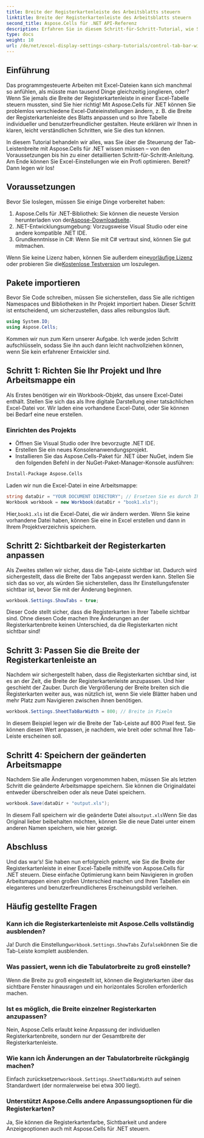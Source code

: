 ```yaml
---
title: Breite der Registerkartenleiste des Arbeitsblatts steuern
linktitle: Breite der Registerkartenleiste des Arbeitsblatts steuern
second_title: Aspose.Cells für .NET API-Referenz
description: Erfahren Sie in diesem Schritt-für-Schritt-Tutorial, wie Sie die Breite der Blattregisterkartenleiste in Excel mit Aspose.Cells für .NET steuern. Passen Sie Ihre Excel-Dateien effizient an.
type: docs
weight: 10
url: /de/net/excel-display-settings-csharp-tutorials/control-tab-bar-width-of-spreadsheet/
---
```

## Einführung

Das programmgesteuerte Arbeiten mit Excel-Dateien kann sich manchmal so anfühlen, als müsste man tausend Dinge gleichzeitig jonglieren, oder? Wenn Sie jemals die Breite der Registerkartenleiste in einer Excel-Tabelle steuern mussten, sind Sie hier richtig! Mit Aspose.Cells für .NET können Sie problemlos verschiedene Excel-Dateieinstellungen ändern, z. B. die Breite der Registerkartenleiste des Blatts anpassen und so Ihre Tabelle individueller und benutzerfreundlicher gestalten. Heute erklären wir Ihnen in klaren, leicht verständlichen Schritten, wie Sie dies tun können.

In diesem Tutorial behandeln wir alles, was Sie über die Steuerung der Tab-Leistenbreite mit Aspose.Cells für .NET wissen müssen – von den Voraussetzungen bis hin zu einer detaillierten Schritt-für-Schritt-Anleitung. Am Ende können Sie Excel-Einstellungen wie ein Profi optimieren. Bereit? Dann legen wir los!

## Voraussetzungen

Bevor Sie loslegen, müssen Sie einige Dinge vorbereitet haben:

1.  Aspose.Cells für .NET-Bibliothek: Sie können die neueste Version herunterladen von der[Aspose-Downloadseite](https://releases.aspose.com/cells/net/).
2. .NET-Entwicklungsumgebung: Vorzugsweise Visual Studio oder eine andere kompatible .NET IDE.
3. Grundkenntnisse in C#: Wenn Sie mit C# vertraut sind, können Sie gut mitmachen.

 Wenn Sie keine Lizenz haben, können Sie außerdem eine[vorläufige Lizenz](https://purchase.aspose.com/temporary-license/) oder probieren Sie die[Kostenlose Testversion](https://releases.aspose.com/) um loszulegen.

## Pakete importieren

Bevor Sie Code schreiben, müssen Sie sicherstellen, dass Sie alle richtigen Namespaces und Bibliotheken in Ihr Projekt importiert haben. Dieser Schritt ist entscheidend, um sicherzustellen, dass alles reibungslos läuft.

```csharp
using System.IO;
using Aspose.Cells;
```

Kommen wir nun zum Kern unserer Aufgabe. Ich werde jeden Schritt aufschlüsseln, sodass Sie ihn auch dann leicht nachvollziehen können, wenn Sie kein erfahrener Entwickler sind.

## Schritt 1: Richten Sie Ihr Projekt und Ihre Arbeitsmappe ein

Als Erstes benötigen wir ein Workbook-Objekt, das unsere Excel-Datei enthält. Stellen Sie sich das als Ihre digitale Darstellung einer tatsächlichen Excel-Datei vor. Wir laden eine vorhandene Excel-Datei, oder Sie können bei Bedarf eine neue erstellen.

### Einrichten des Projekts

- Öffnen Sie Visual Studio oder Ihre bevorzugte .NET IDE.
- Erstellen Sie ein neues Konsolenanwendungsprojekt.
- Installieren Sie das Aspose.Cells-Paket für .NET über NuGet, indem Sie den folgenden Befehl in der NuGet-Paket-Manager-Konsole ausführen:

```bash
Install-Package Aspose.Cells
```

Laden wir nun die Excel-Datei in eine Arbeitsmappe:

```csharp
string dataDir = "YOUR DOCUMENT DIRECTORY"; // Ersetzen Sie es durch Ihren Dateipfad
Workbook workbook = new Workbook(dataDir + "book1.xls"); 
```

 Hier,`book1.xls` ist die Excel-Datei, die wir ändern werden. Wenn Sie keine vorhandene Datei haben, können Sie eine in Excel erstellen und dann in Ihrem Projektverzeichnis speichern.

## Schritt 2: Sichtbarkeit der Registerkarten anpassen

Als Zweites stellen wir sicher, dass die Tab-Leiste sichtbar ist. Dadurch wird sichergestellt, dass die Breite der Tabs angepasst werden kann. Stellen Sie sich das so vor, als würden Sie sicherstellen, dass Ihr Einstellungsfenster sichtbar ist, bevor Sie mit der Änderung beginnen.

```csharp
workbook.Settings.ShowTabs = true;
```

Dieser Code stellt sicher, dass die Registerkarten in Ihrer Tabelle sichtbar sind. Ohne diesen Code machen Ihre Änderungen an der Registerkartenbreite keinen Unterschied, da die Registerkarten nicht sichtbar sind!

## Schritt 3: Passen Sie die Breite der Registerkartenleiste an

Nachdem wir sichergestellt haben, dass die Registerkarten sichtbar sind, ist es an der Zeit, die Breite der Registerkartenleiste anzupassen. Und hier geschieht der Zauber. Durch die Vergrößerung der Breite breiten sich die Registerkarten weiter aus, was nützlich ist, wenn Sie viele Blätter haben und mehr Platz zum Navigieren zwischen ihnen benötigen.

```csharp
workbook.Settings.SheetTabBarWidth = 800; // Breite in Pixeln
```

In diesem Beispiel legen wir die Breite der Tab-Leiste auf 800 Pixel fest. Sie können diesen Wert anpassen, je nachdem, wie breit oder schmal Ihre Tab-Leiste erscheinen soll.

## Schritt 4: Speichern der geänderten Arbeitsmappe

Nachdem Sie alle Änderungen vorgenommen haben, müssen Sie als letzten Schritt die geänderte Arbeitsmappe speichern. Sie können die Originaldatei entweder überschreiben oder als neue Datei speichern.

```csharp
workbook.Save(dataDir + "output.xls");
```

 In diesem Fall speichern wir die geänderte Datei als`output.xls`Wenn Sie das Original lieber beibehalten möchten, können Sie die neue Datei unter einem anderen Namen speichern, wie hier gezeigt.

## Abschluss

Und das war’s! Sie haben nun erfolgreich gelernt, wie Sie die Breite der Registerkartenleiste in einer Excel-Tabelle mithilfe von Aspose.Cells für .NET steuern. Diese einfache Optimierung kann beim Navigieren in großen Arbeitsmappen einen großen Unterschied machen und Ihren Tabellen ein eleganteres und benutzerfreundlicheres Erscheinungsbild verleihen.

## Häufig gestellte Fragen

### Kann ich die Registerkartenleiste mit Aspose.Cells vollständig ausblenden?
 Ja! Durch die Einstellung`workbook.Settings.ShowTabs` Zu`false`können Sie die Tab-Leiste komplett ausblenden.

### Was passiert, wenn ich die Tabulatorbreite zu groß einstelle?
Wenn die Breite zu groß eingestellt ist, können die Registerkarten über das sichtbare Fenster hinausragen und ein horizontales Scrollen erforderlich machen.

### Ist es möglich, die Breite einzelner Registerkarten anzupassen?
Nein, Aspose.Cells erlaubt keine Anpassung der individuellen Registerkartenbreite, sondern nur der Gesamtbreite der Registerkartenleiste.

### Wie kann ich Änderungen an der Tabulatorbreite rückgängig machen?
 Einfach zurücksetzen`workbook.Settings.SheetTabBarWidth` auf seinen Standardwert (der normalerweise bei etwa 300 liegt).

### Unterstützt Aspose.Cells andere Anpassungsoptionen für die Registerkarten?
Ja, Sie können die Registerkartenfarbe, Sichtbarkeit und andere Anzeigeoptionen auch mit Aspose.Cells für .NET steuern.